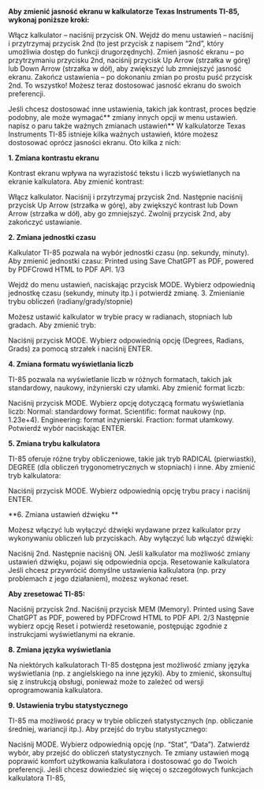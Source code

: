**Aby zmienić jasność ekranu w kalkulatorze Texas Instruments TI-85, wykonaj poniższe kroki:**

Włącz kalkulator – naciśnij przycisk ON.
Wejdź do menu ustawień – naciśnij i przytrzymaj przycisk 2nd (to jest przycisk z napisem “2nd”, który umożliwia dostęp do funkcji drugorzędnych).
Zmień jasność ekranu – po przytrzymaniu przycisku 2nd, naciśnij przycisk Up Arrow (strzałka w górę) lub Down Arrow (strzałka w dół), aby zwiększyć lub zmniejszyć jasność ekranu.
Zakończ ustawienia – po dokonaniu zmian po prostu puść przycisk 2nd.
To wszystko! Możesz teraz dostosować jasność ekranu do swoich preferencji.

Jeśli chcesz dostosować inne ustawienia, takich jak kontrast, proces będzie podobny, ale może wymagać**
zmiany innych opcji w menu ustawień.
napisz o paru także ważnych zmianach ustawień**
W kalkulatorze Texas Instruments TI-85 istnieje kilka ważnych ustawień, które możesz dostosować oprócz jasności ekranu. Oto kilka z nich:

**1. Zmiana kontrastu ekranu**

Kontrast ekranu wpływa na wyrazistość tekstu i liczb wyświetlanych na ekranie kalkulatora. Aby zmienić kontrast:

Włącz kalkulator.
Naciśnij i przytrzymaj przycisk 2nd.
Następnie naciśnij przycisk Up Arrow (strzałka w górę), aby zwiększyć kontrast lub Down Arrow (strzałka w dół), aby go zmniejszyć.
Zwolnij przycisk 2nd, aby zakończyć ustawianie.

**2. Zmiana jednostki czasu**

Kalkulator TI-85 pozwala na wybór jednostki czasu (np. sekundy, minuty). Aby zmienić jednostki czasu: Printed using Save ChatGPT as PDF, powered by PDFCrowd HTML to PDF API. 1/3

Wejdź do menu ustawień, naciskając przycisk MODE.
Wybierz odpowiednią jednostkę czasu (sekundy, minuty itp.) i potwierdź zmianę.
3. Zmienianie trybu obliczeń (radiany/grady/stopnie)

Możesz ustawić kalkulator w trybie pracy w radianach, stopniach lub gradach. Aby zmienić tryb:

Naciśnij przycisk MODE.
Wybierz odpowiednią opcję (Degrees, Radians, Grads) za pomocą strzałek i naciśnij ENTER.

**4. Zmiana formatu wyświetlania liczb**

TI-85 pozwala na wyświetlanie liczb w różnych formatach, takich jak standardowy, naukowy, inżynierski czy ułamki. Aby zmienić format liczb:

Naciśnij przycisk MODE.
Wybierz opcję dotyczącą formatu wyświetlania liczb: Normal: standardowy format. Scientific: format naukowy (np. 1.23e+4). Engineering: format inżynierski. Fraction: format ułamkowy.
Potwierdź wybór naciskając ENTER.

**5. Zmiana trybu kalkulatora**

TI-85 oferuje różne tryby obliczeniowe, takie jak tryb RADICAL (pierwiastki), DEGREE (dla obliczeń trygonometrycznych w stopniach) i inne. Aby zmienić tryb kalkulatora:

Naciśnij przycisk MODE.
Wybierz odpowiednią opcję trybu pracy i naciśnij ENTER.

**6. Zmiana ustawień dźwięku **

Możesz włączyć lub wyłączyć dźwięki wydawane przez kalkulator przy wykonywaniu obliczeń lub przyciskach. Aby wyłączyć lub włączyć dźwięki:

Naciśnij 2nd.
Następnie naciśnij ON.
Jeśli kalkulator ma możliwość zmiany ustawień dźwięku, pojawi się odpowiednia opcja.
Resetowanie kalkulatora
Jeśli chcesz przywrócić domyślne ustawienia kalkulatora (np. przy problemach z jego działaniem), możesz wykonać reset.

**Aby zresetować TI-85:**

Naciśnij przycisk 2nd.
Naciśnij przycisk MEM (Memory). Printed using Save ChatGPT as PDF, powered by PDFCrowd HTML to PDF API. 2/3
Następnie wybierz opcję Reset i potwierdź resetowanie, postępując zgodnie z instrukcjami wyświetlanymi na ekranie.

**8. Zmiana języka wyświetlania**

Na niektórych kalkulatorach TI-85 dostępna jest możliwość zmiany języka wyświetlania (np. z angielskiego na inne języki). Aby to zmienić, skonsultuj się z instrukcją obsługi, ponieważ może to zależeć od wersji oprogramowania kalkulatora.

**9. Ustawienia trybu statystycznego**

TI-85 ma możliwość pracy w trybie obliczeń statystycznych (np. obliczanie średniej, wariancji itp.). Aby przejść do trybu statystycznego:

Naciśnij MODE.
Wybierz odpowiednią opcję (np. “Stat”, “Data”).
Zatwierdź wybór, aby przejść do obliczeń statystycznych. Te zmiany ustawień mogą poprawić komfort użytkowania kalkulatora i dostosować go do Twoich preferencji. Jeśli chcesz dowiedzieć się więcej o szczegółowych funkcjach kalkulatora TI-85,
